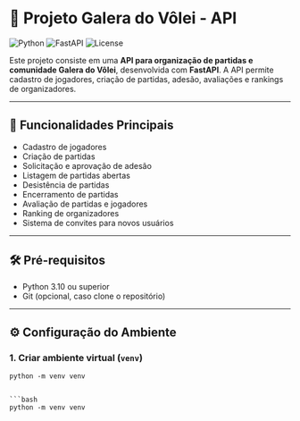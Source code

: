 # 🚀 Projeto Galera do Vôlei - API

![Python](https://img.shields.io/badge/python-3.10+-blue)
![FastAPI](https://img.shields.io/badge/FastAPI-v0.100-green)
![License](https://img.shields.io/badge/license-MIT-lightgrey)

Este projeto consiste em uma **API para organização de partidas e comunidade Galera do Vôlei**, desenvolvida com **FastAPI**. A API permite cadastro de jogadores, criação de partidas, adesão, avaliações e rankings de organizadores.

---

## 🎯 Funcionalidades Principais

- Cadastro de jogadores
- Criação de partidas
- Solicitação e aprovação de adesão
- Listagem de partidas abertas
- Desistência de partidas
- Encerramento de partidas
- Avaliação de partidas e jogadores
- Ranking de organizadores
- Sistema de convites para novos usuários

---

## 🛠️ Pré-requisitos

- Python 3.10 ou superior
- Git (opcional, caso clone o repositório)

---

## ⚙️ Configuração do Ambiente

### 1. Criar ambiente virtual (`venv`)
```
python -m venv venv


```bash
python -m venv venv
